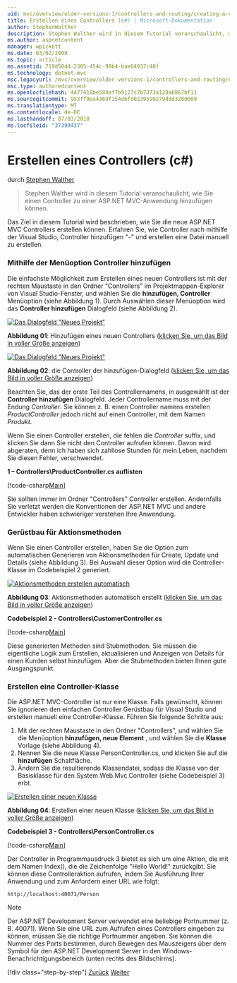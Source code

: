 ```yaml
---
uid: mvc/overview/older-versions-1/controllers-and-routing/creating-a-controller-cs
title: Erstellen eines Controllers (c#) | Microsoft-Dokumentation
author: StephenWalther
description: Stephen Walther wird in diesem Tutorial veranschaulicht, wie Sie einen Controller zu einer ASP.NET MVC-Anwendung hinzufügen können.
ms.author: aspnetcontent
manager: wpickett
ms.date: 03/02/2009
ms.topic: article
ms.assetid: 719d50d4-2305-454c-98b4-bae64937c48f
ms.technology: dotnet-mvc
msc.legacyurl: /mvc/overview/older-versions-1/controllers-and-routing/creating-a-controller-cs
msc.type: authoredcontent
ms.openlocfilehash: 4477418be589af7b9127c7b7373a128a6867bf11
ms.sourcegitcommit: 953ff9ea4369f154d6fd0239599279ddd3280009
ms.translationtype: MT
ms.contentlocale: de-DE
ms.lasthandoff: 07/03/2018
ms.locfileid: "37399437"
---
```

<a name="creating-a-controller-c"></a>Erstellen eines Controllers (c#)
====================
durch [Stephen Walther](https://github.com/StephenWalther)

> Stephen Walther wird in diesem Tutorial veranschaulicht, wie Sie einen Controller zu einer ASP.NET MVC-Anwendung hinzufügen können.


Das Ziel in diesem Tutorial wird beschrieben, wie Sie die neue ASP.NET MVC Controllers erstellen können. Erfahren Sie, wie Controller nach mithilfe der Visual Studio, Controller hinzufügen "-" und erstellen eine Datei manuell zu erstellen.

### <a name="using-the-add-controller-menu-option"></a>Mithilfe der Menüoption Controller hinzufügen

Die einfachste Möglichkeit zum Erstellen eines neuen Controllers ist mit der rechten Maustaste in den Ordner "Controllers" im Projektmappen-Explorer von Visual Studio-Fenster, und wählen Sie die **hinzufügen, Controller** Menüoption (siehe Abbildung 1). Durch Auswählen dieser Menüoption wird das **Controller hinzufügen** Dialogfeld (siehe Abbildung 2).


[![Das Dialogfeld "Neues Projekt"](creating-a-controller-cs/_static/image1.jpg)](creating-a-controller-cs/_static/image1.png)

**Abbildung 01**: Hinzufügen eines neuen Controllers ([klicken Sie, um das Bild in voller Größe anzeigen](creating-a-controller-cs/_static/image2.png))


[![Das Dialogfeld "Neues Projekt"](creating-a-controller-cs/_static/image2.jpg)](creating-a-controller-cs/_static/image3.png)

**Abbildung 02**: die Controller der hinzufügen-Dialogfeld ([klicken Sie, um das Bild in voller Größe anzeigen](creating-a-controller-cs/_static/image4.png))


Beachten Sie, das der erste Teil des Controllernamens, in ausgewählt ist der **Controller hinzufügen** Dialogfeld. Jeder Controllername muss mit der Endung *Controller*. Sie können z. B. einen Controller namens erstellen *ProductController* jedoch nicht auf einen Controller, mit dem Namen *Produkt*.


Wenn Sie einen Controller erstellen, die fehlen die *Controller* suffix, und klicken Sie dann Sie nicht den Controller aufrufen können. Davon wird abgeraten, denn ich haben sich zahllose Stunden für mein Leben, nachdem Sie diesen Fehler, verschwendet.


**1 – Controllers\ProductController.cs auflisten**

[!code-csharp[Main](creating-a-controller-cs/samples/sample1.cs)]

Sie sollten immer im Ordner "Controllers" Controller erstellen. Andernfalls Sie verletzt werden die Konventionen der ASP.NET MVC und andere Entwickler haben schwieriger verstehen Ihre Anwendung.

### <a name="scaffolding-action-methods"></a>Gerüstbau für Aktionsmethoden

Wenn Sie einen Controller erstellen, haben Sie die Option zum automatischen Generieren von Aktionsmethoden für Create, Update und Details (siehe Abbildung 3). Bei Auswahl dieser Option wird die Controller-Klasse im Codebeispiel 2 generiert.


[![Aktionsmethoden erstellen automatisch](creating-a-controller-cs/_static/image3.jpg)](creating-a-controller-cs/_static/image5.png)

**Abbildung 03**: Aktionsmethoden automatisch erstellt ([klicken Sie, um das Bild in voller Größe anzeigen](creating-a-controller-cs/_static/image6.png))


**Codebeispiel 2 - Controllers\CustomerController.cs**

[!code-csharp[Main](creating-a-controller-cs/samples/sample2.cs)]

Diese generierten Methoden sind Stubmethoden. Sie müssen die eigentliche Logik zum Erstellen, aktualisieren und Anzeigen von Details für einen Kunden selbst hinzufügen. Aber die Stubmethoden bieten Ihnen gute Ausgangspunkt.

### <a name="creating-a-controller-class"></a>Erstellen eine Controller-Klasse

Die ASP.NET MVC-Controller ist nur eine Klasse. Falls gewünscht, können Sie ignorieren den einfachen Controller Gerüstbau für Visual Studio und erstellen manuell eine Controller-Klasse. Führen Sie folgende Schritte aus:

1. Mit der rechten Maustaste in den Ordner "Controllers", und wählen Sie die Menüoption **hinzufügen, neue Element** , und wählen Sie die **Klasse** Vorlage (siehe Abbildung 4).
2. Nennen Sie die neue Klasse PersonController.cs, und klicken Sie auf die **hinzufügen** Schaltfläche.
3. Ändern Sie die resultierende Klassendatei, sodass die Klasse von der Basisklasse für den System.Web.Mvc.Controller (siehe Codebeispiel 3) erbt.


[![Erstellen einer neuen Klasse](creating-a-controller-cs/_static/image4.jpg)](creating-a-controller-cs/_static/image7.png)

**Abbildung 04**: Erstellen einer neuen Klasse ([klicken Sie, um das Bild in voller Größe anzeigen](creating-a-controller-cs/_static/image8.png))


**Codebeispiel 3 - Controllers\PersonController.cs**

[!code-csharp[Main](creating-a-controller-cs/samples/sample3.cs)]

Der Controller in Programmausdruck 3 bietet es sich um eine Aktion, die mit dem Namen Index(), die die Zeichenfolge "Hello World!" zurückgibt. Sie können diese Controlleraktion aufrufen, indem Sie Ausführung Ihrer Anwendung und zum Anfordern einer URL wie folgt:

`http://localhost:40071/Person`

> [!NOTE]
> 
> Der ASP.NET Development Server verwendet eine beliebige Portnummer (z. B. 40071). Wenn Sie eine URL zum Aufrufen eines Controllers eingeben zu können, müssen Sie die richtige Portnummer angeben. Sie können die Nummer des Ports bestimmen, durch Bewegen des Mauszeigers über dem Symbol für den ASP.NET Development Server in den Windows-Benachrichtigungsbereich (unten rechts des Bildschirms).
> 
> [!div class="step-by-step"]
> [Zurück](adding-dynamic-content-to-a-cached-page-cs.md)
> [Weiter](creating-an-action-cs.md)
